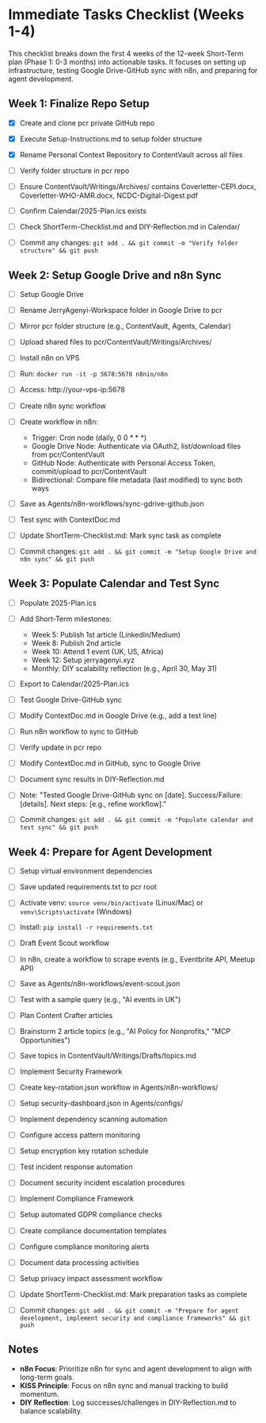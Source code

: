 # Immediate Tasks Checklist (Weeks 1-4)

This checklist breaks down the first 4 weeks of the 12-week Short-Term plan (Phase 1: 0-3 months) into actionable tasks. It focuses on setting up infrastructure, testing Google Drive-GitHub sync with n8n, and preparing for agent development.

## Week 1: Finalize Repo Setup

- [x] Create and clone pcr private GitHub repo
- [x] Execute Setup-Instructions.md to setup folder structure
- [x] Rename Personal Context Repository to ContentVault across all files
- [ ] Verify folder structure in pcr repo
- [ ] Ensure ContentVault/Writings/Archives/ contains Coverletter-CEPI.docx, Coverletter-WHO-AMR.docx, NCDC-Digital-Digest.pdf
- [ ] Confirm Calendar/2025-Plan.ics exists
- [ ] Check ShortTerm-Checklist.md and DIY-Reflection.md in Calendar/

- [ ] Commit any changes: `git add . && git commit -m "Verify folder structure" && git push`

## Week 2: Setup Google Drive and n8n Sync

- [ ] Setup Google Drive
- [ ] Rename JerryAgenyi-Workspace folder in Google Drive to pcr
- [ ] Mirror pcr folder structure (e.g., ContentVault, Agents, Calendar)
- [ ] Upload shared files to pcr/ContentVault/Writings/Archives/

- [ ] Install n8n on VPS
- [ ] Run: `docker run -it -p 5678:5678 n8nio/n8n`
- [ ] Access: http://your-vps-ip:5678

- [ ] Create n8n sync workflow
- [ ] Create workflow in n8n:
  - Trigger: Cron node (daily, 0 0 * * *)
  - Google Drive Node: Authenticate via OAuth2, list/download files from pcr/ContentVault
  - GitHub Node: Authenticate with Personal Access Token, commit/upload to pcr/ContentVault
  - Bidirectional: Compare file metadata (last modified) to sync both ways

- [ ] Save as Agents/n8n-workflows/sync-gdrive-github.json
- [ ] Test sync with ContextDoc.md

- [ ] Update ShortTerm-Checklist.md: Mark sync task as complete
- [ ] Commit changes: `git add . && git commit -m "Setup Google Drive and n8n sync" && git push`

## Week 3: Populate Calendar and Test Sync

- [ ] Populate 2025-Plan.ics
- [ ] Add Short-Term milestones:
  - Week 5: Publish 1st article (LinkedIn/Medium)
  - Week 8: Publish 2nd article
  - Week 10: Attend 1 event (UK, US, Africa)
  - Week 12: Setup jerryagenyi.xyz
  - Monthly: DIY scalability reflection (e.g., April 30, May 31)

- [ ] Export to Calendar/2025-Plan.ics

- [ ] Test Google Drive-GitHub sync
- [ ] Modify ContextDoc.md in Google Drive (e.g., add a test line)
- [ ] Run n8n workflow to sync to GitHub
- [ ] Verify update in pcr repo
- [ ] Modify ContextDoc.md in GitHub, sync to Google Drive

- [ ] Document sync results in DIY-Reflection.md
- [ ] Note: "Tested Google Drive-GitHub sync on [date]. Success/Failure: [details]. Next steps: [e.g., refine workflow]."

- [ ] Commit changes: `git add . && git commit -m "Populate calendar and test sync" && git push`

## Week 4: Prepare for Agent Development

- [ ] Setup virtual environment dependencies
- [ ] Save updated requirements.txt to pcr root
- [ ] Activate venv: `source venv/bin/activate` (Linux/Mac) or `venv\Scripts\activate` (Windows)
- [ ] Install: `pip install -r requirements.txt`

- [ ] Draft Event Scout workflow
- [ ] In n8n, create a workflow to scrape events (e.g., Eventbrite API, Meetup API)
- [ ] Save as Agents/n8n-workflows/event-scout.json
- [ ] Test with a sample query (e.g., "AI events in UK")

- [ ] Plan Content Crafter articles
- [ ] Brainstorm 2 article topics (e.g., "AI Policy for Nonprofits," "MCP Opportunities")
- [ ] Save topics in ContentVault/Writings/Drafts/topics.md

- [ ] Implement Security Framework
- [ ] Create key-rotation.json workflow in Agents/n8n-workflows/
- [ ] Setup security-dashboard.json in Agents/configs/
- [ ] Implement dependency scanning automation
- [ ] Configure access pattern monitoring
- [ ] Setup encryption key rotation schedule
- [ ] Test incident response automation
- [ ] Document security incident escalation procedures

- [ ] Implement Compliance Framework
- [ ] Setup automated GDPR compliance checks
- [ ] Create compliance documentation templates
- [ ] Configure compliance monitoring alerts
- [ ] Document data processing activities
- [ ] Setup privacy impact assessment workflow

- [ ] Update ShortTerm-Checklist.md: Mark preparation tasks as complete
- [ ] Commit changes: `git add . && git commit -m "Prepare for agent development, implement security and compliance frameworks" && git push`

## Notes

- **n8n Focus**: Prioritize n8n for sync and agent development to align with long-term goals.
- **KISS Principle**: Focus on n8n sync and manual tracking to build momentum.
- **DIY Reflection**: Log successes/challenges in DIY-Reflection.md to balance scalability. 